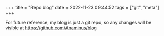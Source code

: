 +++
title = "Repo blog"
date = 2022-11-23 09:44:52
tags = ["git", "meta"]
+++

For future reference, my blog is just a git repo, so any changes will be visible
at https://github.com/Anaminus/blog
